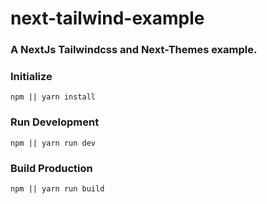 # next-tailwind-example

### A NextJs Tailwindcss and Next-Themes example.

### Initialize

`npm || yarn install`

### Run Development

`npm || yarn run dev`

### Build Production

`npm || yarn run build`
